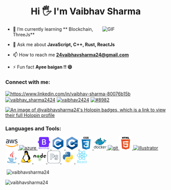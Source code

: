 <h1 align="center">Hi 🖐 I'm Vaibhav Sharma</h1>

<img align="right" alt="GIF" width="200" src="https://media.giphy.com/media/USV0ym3bVWQJJmNu3N/giphy.gif">

- 🌱 I’m currently learning ** Blockchain, ThreeJs**

- 💬 Ask me about **JavaScript, C++, Rust, ReactJs**

- 📫 How to reach me **24vaibhavsharma24@gmail.com**

- ⚡ Fun fact **Ayee baigan !! 😄**

<h3 align="left">Connect with me:</h3>
<p align="left">
<a href="www.linkedin.com/in/vaibhavsharma-24102003s" target="blank"><img align="center" src="https://icons8.com/icon/98960/linkedin" alt="https://www.linkedin.com/in/vaibhav-sharma-80076b15b" height="30" width="40" /></a>
<a href="https://instagram.com/vaibhav_sharma2424" target="blank"><img align="center" src="https://raw.githubusercontent.com/rahuldkjain/github-profile-readme-generator/neutral-icons/src/images/icons/Social/instagram.svg" alt="vaibhav_sharma2424" height="30" width="40" /></a>
<a href="https://www.codechef.com/users/vaibhav2424" target="blank"><img align="center" src="https://cdn.jsdelivr.net/npm/simple-icons@3.1.0/icons/codechef.svg" alt="vaibhav2424" height="30" width="40" /></a>
<a href="https://discord.gg/#8982" target="blank"><img align="center" src="https://raw.githubusercontent.com/rahuldkjain/github-profile-readme-generator/neutral-icons/src/images/icons/Social/discord.svg" alt="#8982" height="30" width="40" /></a>
</p>

[![An image of @vaibhavsharma24's Holopin badges, which is a link to view their full Holopin profile](https://holopin.me/vaibhavsharma24)](https://holopin.io/@vaibhavsharma24)

<h3 align="left">Languages and Tools:</h3>
<p align="left"> <a href="https://aws.amazon.com" target="_blank"> <img src="https://raw.githubusercontent.com/devicons/devicon/master/icons/amazonwebservices/amazonwebservices-original-wordmark.svg" alt="aws" width="40" height="40"/> </a> <a href="https://azure.microsoft.com/en-in/" target="_blank"> <img src="https://www.vectorlogo.zone/logos/microsoft_azure/microsoft_azure-icon.svg" alt="azure" width="40" height="40"/> </a> <a href="https://getbootstrap.com" target="_blank"> <img src="https://raw.githubusercontent.com/devicons/devicon/master/icons/bootstrap/bootstrap-plain-wordmark.svg" alt="bootstrap" width="40" height="40"/> </a> <a href="https://www.cprogramming.com/" target="_blank"> <img src="https://raw.githubusercontent.com/devicons/devicon/master/icons/c/c-original.svg" alt="c" width="40" height="40"/> </a> <a href="https://www.w3schools.com/cpp/" target="_blank"> <img src="https://raw.githubusercontent.com/devicons/devicon/master/icons/cplusplus/cplusplus-original.svg" alt="cplusplus" width="40" height="40"/> </a> <a href="https://www.w3schools.com/css/" target="_blank"> <img src="https://raw.githubusercontent.com/devicons/devicon/master/icons/css3/css3-original-wordmark.svg" alt="css3" width="40" height="40"/> </a> <a href="https://www.docker.com/" target="_blank"> <img src="https://raw.githubusercontent.com/devicons/devicon/master/icons/docker/docker-original-wordmark.svg" alt="docker" width="40" height="40"/> </a> <a href="https://git-scm.com/" target="_blank"> <img src="https://www.vectorlogo.zone/logos/git-scm/git-scm-icon.svg" alt="git" width="40" height="40"/> </a> <a href="https://www.w3.org/html/" target="_blank"> <img src="https://raw.githubusercontent.com/devicons/devicon/master/icons/html5/html5-original-wordmark.svg" alt="html5" width="40" height="40"/> </a> <a href="https://www.adobe.com/in/products/illustrator.html" target="_blank"> <img src="https://www.vectorlogo.zone/logos/adobe_illustrator/adobe_illustrator-icon.svg" alt="illustrator" width="40" height="40"/> </a> <a href="https://www.java.com" target="_blank"> <img src="https://raw.githubusercontent.com/devicons/devicon/master/icons/java/java-original.svg" alt="java" width="40" height="40"/> </a> <a href="https://www.linux.org/" target="_blank"> <img src="https://raw.githubusercontent.com/devicons/devicon/master/icons/linux/linux-original.svg" alt="linux" width="40" height="40"/> </a> <a href="https://nodejs.org" target="_blank"> <img src="https://raw.githubusercontent.com/devicons/devicon/master/icons/nodejs/nodejs-original-wordmark.svg" alt="nodejs" width="40" height="40"/> </a> <a href="https://www.photoshop.com/en" target="_blank"> <img src="https://raw.githubusercontent.com/devicons/devicon/master/icons/photoshop/photoshop-line.svg" alt="photoshop" width="40" height="40"/> </a> <a href="https://www.python.org" target="_blank"> <img src="https://raw.githubusercontent.com/devicons/devicon/master/icons/python/python-original.svg" alt="python" width="40" height="40"/> </a> <a href="https://reactjs.org/" target="_blank"> <img src="https://raw.githubusercontent.com/devicons/devicon/master/icons/react/react-original-wordmark.svg" alt="react" width="40" height="40"/> </a> </p>

<p>&nbsp;<img align="center" src="https://github-readme-stats.vercel.app/api?username=vaibhavsharma24&show_icons=true&locale=en" alt="vaibhavsharma24" /></p>

<p><img align="center" src="https://github-readme-streak-stats.herokuapp.com/?user=vaibhavsharma24&" alt="vaibhavsharma24" /></p>
